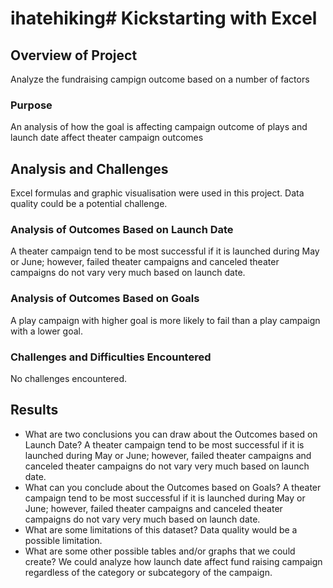 # ihatehiking# Kickstarting with Excel

## Overview of Project
Analyze the fundraising campign outcome based on a number of factors
### Purpose
An analysis of how the goal is affecting campaign outcome of plays and launch date affect theater campaign outcomes
## Analysis and Challenges
Excel formulas and graphic visualisation were used in this project. Data quality could be a potential challenge.
### Analysis of Outcomes Based on Launch Date
A theater campaign tend to be most successful if it is launched during May or June; however, failed theater campaigns and canceled theater campaigns do not vary very much based on launch date.
### Analysis of Outcomes Based on Goals
A play campaign with higher goal is more likely to fail than a play campaign with a lower goal.
### Challenges and Difficulties Encountered
No challenges encountered.
## Results

- What are two conclusions you can draw about the Outcomes based on Launch Date?
A theater campaign tend to be most successful if it is launched during May or June; however, failed theater campaigns and canceled theater campaigns do not vary very much based on launch date.
- What can you conclude about the Outcomes based on Goals?
A theater campaign tend to be most successful if it is launched during May or June; however, failed theater campaigns and canceled theater campaigns do not vary very much based on launch date.
- What are some limitations of this dataset?
Data quality would be a possible limitation.
- What are some other possible tables and/or graphs that we could create?
We could analyze how launch date affect fund raising campaign regardless of the category or subcategory of the campaign.
